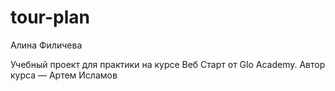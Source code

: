 # tour-plan

Алина Филичева

Учебный проект для практики на курсе Веб Старт от Glo Academy. Автор курса — Артем Исламов
